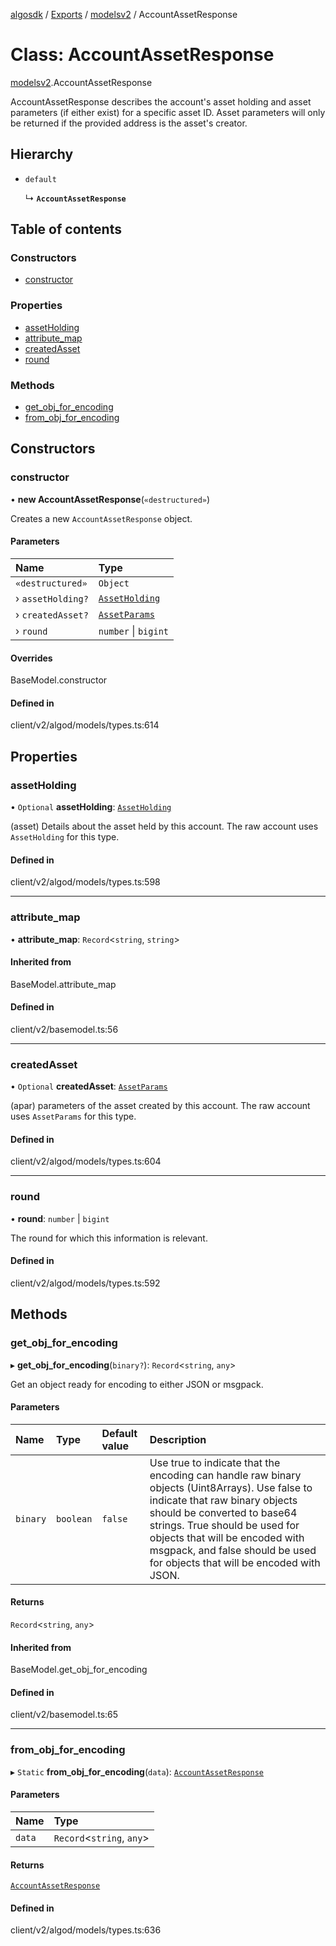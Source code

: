[algosdk](../README.md) / [Exports](../modules.md) / [modelsv2](../modules/modelsv2.md) / AccountAssetResponse

# Class: AccountAssetResponse

[modelsv2](../modules/modelsv2.md).AccountAssetResponse

AccountAssetResponse describes the account's asset holding and asset parameters
(if either exist) for a specific asset ID. Asset parameters will only be
returned if the provided address is the asset's creator.

## Hierarchy

- `default`

  ↳ **`AccountAssetResponse`**

## Table of contents

### Constructors

- [constructor](modelsv2.AccountAssetResponse.md#constructor)

### Properties

- [assetHolding](modelsv2.AccountAssetResponse.md#assetholding)
- [attribute\_map](modelsv2.AccountAssetResponse.md#attribute_map)
- [createdAsset](modelsv2.AccountAssetResponse.md#createdasset)
- [round](modelsv2.AccountAssetResponse.md#round)

### Methods

- [get\_obj\_for\_encoding](modelsv2.AccountAssetResponse.md#get_obj_for_encoding)
- [from\_obj\_for\_encoding](modelsv2.AccountAssetResponse.md#from_obj_for_encoding)

## Constructors

### constructor

• **new AccountAssetResponse**(`«destructured»`)

Creates a new `AccountAssetResponse` object.

#### Parameters

| Name | Type |
| :------ | :------ |
| `«destructured»` | `Object` |
| › `assetHolding?` | [`AssetHolding`](modelsv2.AssetHolding.md) |
| › `createdAsset?` | [`AssetParams`](modelsv2.AssetParams.md) |
| › `round` | `number` \| `bigint` |

#### Overrides

BaseModel.constructor

#### Defined in

client/v2/algod/models/types.ts:614

## Properties

### assetHolding

• `Optional` **assetHolding**: [`AssetHolding`](modelsv2.AssetHolding.md)

(asset) Details about the asset held by this account.
The raw account uses `AssetHolding` for this type.

#### Defined in

client/v2/algod/models/types.ts:598

___

### attribute\_map

• **attribute\_map**: `Record`\<`string`, `string`\>

#### Inherited from

BaseModel.attribute\_map

#### Defined in

client/v2/basemodel.ts:56

___

### createdAsset

• `Optional` **createdAsset**: [`AssetParams`](modelsv2.AssetParams.md)

(apar) parameters of the asset created by this account.
The raw account uses `AssetParams` for this type.

#### Defined in

client/v2/algod/models/types.ts:604

___

### round

• **round**: `number` \| `bigint`

The round for which this information is relevant.

#### Defined in

client/v2/algod/models/types.ts:592

## Methods

### get\_obj\_for\_encoding

▸ **get_obj_for_encoding**(`binary?`): `Record`\<`string`, `any`\>

Get an object ready for encoding to either JSON or msgpack.

#### Parameters

| Name | Type | Default value | Description |
| :------ | :------ | :------ | :------ |
| `binary` | `boolean` | `false` | Use true to indicate that the encoding can handle raw binary objects (Uint8Arrays). Use false to indicate that raw binary objects should be converted to base64 strings. True should be used for objects that will be encoded with msgpack, and false should be used for objects that will be encoded with JSON. |

#### Returns

`Record`\<`string`, `any`\>

#### Inherited from

BaseModel.get\_obj\_for\_encoding

#### Defined in

client/v2/basemodel.ts:65

___

### from\_obj\_for\_encoding

▸ `Static` **from_obj_for_encoding**(`data`): [`AccountAssetResponse`](modelsv2.AccountAssetResponse.md)

#### Parameters

| Name | Type |
| :------ | :------ |
| `data` | `Record`\<`string`, `any`\> |

#### Returns

[`AccountAssetResponse`](modelsv2.AccountAssetResponse.md)

#### Defined in

client/v2/algod/models/types.ts:636
